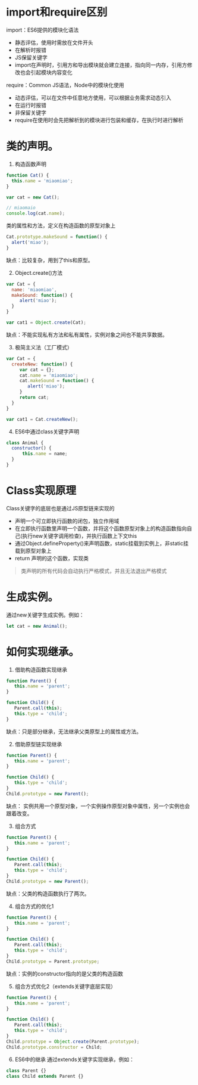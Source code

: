# import和require区别

import：ES6提供的模块化语法

* 静态评估，使用时需放在文件开头
* 在解析时报错
* JS保留关键字
* import在声明时，引用方和导出模块就会建立连接，指向同一内存，引用方修改也会引起模块内容变化

require：Common JS语法，Node中的模块化使用

* 动态评估，可以在文件中任意地方使用，可以根据业务需求动态引入
* 在运行时报错
* 非保留关键字
* require在使用时会先把解析到的模块进行包装和缓存，在执行时进行解析

# 类的声明。

1. 构造函数声明

  ```javascript
  function Cat() {
    this.name = 'miaomiao';
  }

  var cat = new Cat();

  // miaomaio
  console.log(cat.name);
  ```

  类的属性和方法，定义在构造函数的原型对象上

  ```javascript
  Cat.prototype.makeSound = function() {
    alert('miao');
  }
  ```

  缺点：比较复杂，用到了this和原型。

2. Object.create()方法

  ```javascript
  var Cat = {
    name: 'miaomiao',
    makeSound: function() {
       alert('miao');
    }
  }

  var cat1 = Object.create(Cat);
  ```

  缺点：不能实现私有方法和私有属性，实例对象之间也不能共享数据。

3. 极简主义法（工厂模式）

  ```javascript
  var Cat = {
    createNew: function() {
       var cat = {};
       cat.name = 'miaomiao';
       cat.makeSound = function() {
          alert('miao');
       }
       return cat;
    }
  }

  var cat1 = Cat.createNew();
  ```

4. ES6中通过class关键字声明

  ```javascript
  class Animal {
    constructor() {
        this.name = name;
    }
  }
  ```
  
# Class实现原理

Class关键字的底层也是通过JS原型链来实现的

* 声明一个可立即执行函数的闭包，独立作用域
* 在立即执行函数里声明一个函数，并将这个函数原型对象上的构造函数指向自己(执行new关键字调用检查)，并执行函数上下文this
* 通过Object.defineProperty()来声明函数，static挂载到实例上，非static挂载到原型对象上
* return 声明的这个函数，实现类

> 类声明的所有代码会自动执行严格模式，并且无法退出严格模式

# 生成实例。

通过new关键字生成实例。例如：

```javascript
let cat = new Animal();
```

# 如何实现继承。

1. 借助构造函数实现继承

  ```javascript
  function Parent() {
     this.name = 'parent';
  }

  function Child() {
     Parent.call(this);
     this.type = 'child';
  }
  ```

  缺点：只是部分继承，无法继承父类原型上的属性或方法。

2. 借助原型链实现继承

  ```javascript
  function Parent() {
     this.name = 'parent';
  }

  function Child() {
     this.type = 'child';
  }
  Child.prototype = new Parent();
  ```

  缺点： 实例共用一个原型对象，一个实例操作原型对象中属性，另一个实例也会跟着改变。

3. 组合方式

  ```javascript
  function Parent() {
     this.name = 'parent';
  }

  function Child() {
     Parent.call(this);
     this.type = 'child';
  }
  Child.prototype = new Parent();
  ```

  缺点：父类的构造函数执行了两次。

4. 组合方式的优化1

  ```javascript
  function Parent() {
     this.name = 'parent';
  }

  function Child() {
     Parent.call(this);
     this.type = 'child';
  }
  Child.prototype = Parent.prototype;
  ```

  缺点：实例的constructor指向的是父类的构造函数

5. 组合方式优化2（extends关键字底层实现）

  ```javascript
  function Parent() {
     this.name = 'parent';
  }

  function Child() {
     Parent.call(this);
     this.type = 'child';
  }
  Child.prototype = Object.create(Parent.prototype);
  Child.prototype.constructor = Child;
  ```

6. ES6中的继承 通过extends关键字实现继承，例如：

  ```javascript
  class Parent {}
  class Child extends Parent {}
  ```
